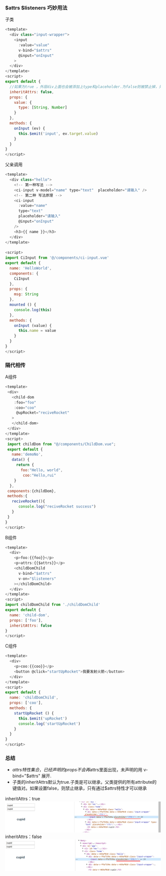 ### $attrs $listeners 巧妙用法
子类
```javascript
<template>
  <div class="input-wrapper">
    <input
      :value="value"
      v-bind="$attrs"
      @input="onInput"
    >
  </div>
</template>
<script>
export default {
  //如果为true ，外层div上面也会被添加上type和placeholder.为false则被禁止掉，只有通过$attrs这个特性才生效
  inheritAttrs: false,
  props: {
    value: {
      type: [String, Number]
    }
  },
  methods: {
    onInput (ev) {
      this.$emit('input', ev.target.value)
    }
  }
}
</script>
```
父亲调用
```javascript
<template>
  <div class="hello">
    <!-- 第一种写法 -->
    <ci-input v-model="name" type="text"  placeholder="请输入" />
    <!-- 第二种 写法原理 -->
    <ci-input
      :value="name"
      type="text"
      placeholder="请输入"
      @input="onInput"
    />
    <h3>{{ name }}</h3>
  </div>
</template>

<script>
import CiInput from '@/components/ci-input.vue'
export default {
  name: 'HelloWorld',
  components: {
    CiInput
  },
  props: {
    msg: String
  },
  mounted () {
    console.log(this)
  },
  methods: {
    onInput (value) {
      this.name = value
    }
  }
}
</script>
```

### 隔代相传
A组件
```javascript
<template>
 <div>
   <child-dom
    :foo="foo"
    :coo="coo"
     @upRocket="reciveRocket"
   >
   </child-dom>
 </div>
</template>
<script>
 import childDom from "@/components/ChildDom.vue";
 export default {
   name:'demoNo',
   data() {
     return {
       foo:"Hello, world",
        coo:"Hello,rui"
    }
  },
 components:{childDom},
 methods:{
   reciveRocket(){
      console.log("reciveRocket success")
   }
 }
}
</script>
```

B组件
```javascript
<template>
  <div>
    <p>foo:{{foo}}</p>
    <p>attrs:{{$attrs}}</p>
    <childDomChild
      v-bind="$attrs"
      v-on="$listeners"
    ></childDomChild>
  </div>
</template>
<script>
import childDomChild from './childDomChild'
export default {
  name: 'child-dom',
  props: ['foo'],
  inheritAttrs: false
}
</script>
```

C组件
```javascript
<template>
  <div>
    <p>coo:{{coo}}</p>
    <button @click="startUpRocket">我要发射火箭</button>
  </div>
</template>
<script>
export default {
  name: 'childDomChild',
  props: ['coo'],
  methods: {
    startUpRocket () {
      this.$emit('upRocket')
      console.log('startUpRocket')
    }
  }
}
</script>
```


### 总结
- $attrs 特性集合，已经声明的props不会再$attrs里面出现，未声明的用 v-bind="$attrs" 展开.
- 子类的inheritAttrs默认为true.子类是可以继承，父类提供的所有attribute的键值对。如果设置false，则禁止继承，只有通过$attrs特性才可以继承

inheritAttrs：true    
![inheritAttrs:true](../../images/20190927081537.png)  
inheritAttrs：false   
![inheritAttrs:false](../../images/20190927081638.png)  
